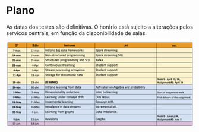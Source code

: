 # Plano

As datas dos testes são definitivas. O horário está sujeito a alterações pelos serviços centrais, 
em função da disponibilidade de salas.

![](plano.png)
